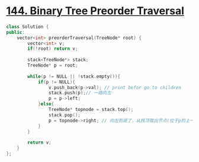 # [144. Binary Tree Preorder Traversal](https://leetcode.com/problems/binary-tree-preorder-traversal/#/solutions)
```C++
class Solution {
public:
    vector<int> preorderTraversal(TreeNode* root) {
        vector<int> v;
        if(!root) return v;
        
        stack<TreeNode*> stack;
        TreeNode* p = root;
        
        while(p != NULL || !stack.empty()){
            if(p != NULL){
                v.push_back(p->val); // print befor go to children
                stack.push(p);// 一路向左 
                p = p->left;
            }else{
                TreeNode* topnode = stack.top();
                stack.pop();
                p = topnode->right; // 向左到底了，从栈顶取出节点(位于p的上一层)，它的right作为子树的root，
            }
        }
        
        return v;
    }
};
```
